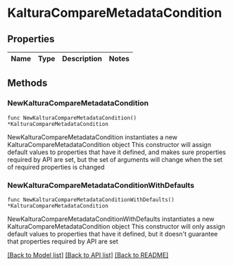 # KalturaCompareMetadataCondition

## Properties

Name | Type | Description | Notes
------------ | ------------- | ------------- | -------------

## Methods

### NewKalturaCompareMetadataCondition

`func NewKalturaCompareMetadataCondition() *KalturaCompareMetadataCondition`

NewKalturaCompareMetadataCondition instantiates a new KalturaCompareMetadataCondition object
This constructor will assign default values to properties that have it defined,
and makes sure properties required by API are set, but the set of arguments
will change when the set of required properties is changed

### NewKalturaCompareMetadataConditionWithDefaults

`func NewKalturaCompareMetadataConditionWithDefaults() *KalturaCompareMetadataCondition`

NewKalturaCompareMetadataConditionWithDefaults instantiates a new KalturaCompareMetadataCondition object
This constructor will only assign default values to properties that have it defined,
but it doesn't guarantee that properties required by API are set


[[Back to Model list]](../README.md#documentation-for-models) [[Back to API list]](../README.md#documentation-for-api-endpoints) [[Back to README]](../README.md)



